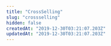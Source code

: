 ```yaml
---
title: "CrossSelling"
slug: "crossselling"
hidden: false
createdAt: "2019-12-30T03:21:07.203Z"
updatedAt: "2019-12-30T03:21:07.203Z"
---
```

